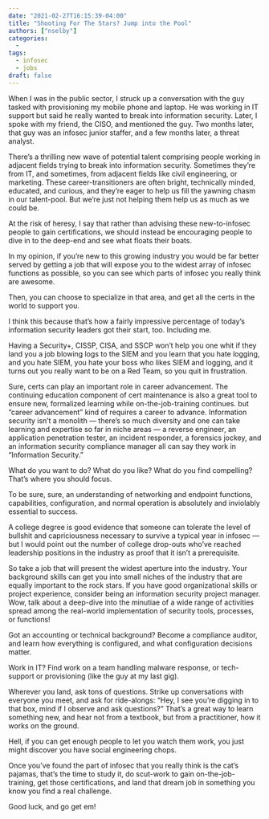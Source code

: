 ```yaml
---
date: "2021-02-27T16:15:39-04:00"
title: "Shooting For The Stars? Jump into the Pool"
authors: ["nselby"]
categories:
  -
tags:
  - infosec
  - jobs
draft: false
---
```


When I was in the public sector, I struck up a conversation with the guy tasked with provisioning my mobile phone and laptop. He was working in IT support but said he really wanted to break into information security. Later, I spoke with my friend, the CISO, and mentioned the guy. Two months later, that guy was an infosec junior staffer, and a few months later, a threat analyst.

There’s a thrilling new wave of potential talent comprising people working in adjacent fields trying to break into information security. Sometimes they’re from IT, and sometimes, from adjacent fields like civil engineering, or marketing. These career-transitioners are often bright, technically minded, educated, and curious, and they’re eager to help us fill the yawning chasm in our talent-pool. But we’re just not helping them help us as much as we could be.

At the risk of heresy, I say that rather than advising these new-to-infosec people to gain certifications, we should instead be encouraging people to dive in to the deep-end and see what floats their boats.

In my opinion, if you’re new to this growing industry you would be far better served by getting a job that will expose you to the widest array of infosec functions as possible, so you can see which parts of infosec you really think are awesome.

Then, you can choose to specialize in that area, and get all the certs in the world to support you.

I think this because that’s how a fairly impressive percentage of today’s information security leaders got their start, too. Including me.

Having a Security+, CISSP, CISA, and SSCP won’t help you one whit if they land you a job blowing logs to the SIEM and you learn that you hate logging, and you hate SIEM, you hate your boss who likes SIEM and logging, and it turns out you really want to be on a Red Team, so you quit in frustration.

Sure, certs can play an important role in career advancement. The continuing education component of cert maintenance is also a great tool to ensure new, formalized learning while on-the-job-training continues. but “career advancement” kind of requires a career to advance. Information security isn’t a monolith — there’s so much diversity and one can take learning and expertise so far in niche areas — a reverse engineer, an application penetration tester, an incident responder, a forensics jockey, and an information security compliance manager all can say they work in “Information Security.”

What do you want to do? What do you like? What do you find compelling? That’s where you should focus.

To be sure, sure, an understanding of networking and endpoint functions, capabilities, configuration, and normal operation is absolutely and inviolably essential to success.

A college degree is good evidence that someone can tolerate the level of bullshit and capriciousness necessary to survive a typical year in infosec — but I would point out the number of college drop-outs who’ve reached leadership positions in the industry as proof that it isn’t a prerequisite.

So take a job that will present the widest aperture into the industry. Your background skills can get you into small niches of the industry that are equally important to the rock stars. If you have good organizational skills or project experience, consider being an information security project manager. Wow, talk about a deep-dive into the minutiae of a wide range of activities spread among the real-world implementation of security tools, processes, or functions!

Got an accounting or technical background? Become a compliance auditor, and learn how everything is configured, and what configuration decisions matter.

Work in IT? Find work on a team handling malware response, or tech-support or provisioning (like the guy at my last gig).

Wherever you land, ask tons of questions. Strike up conversations with everyone you meet, and ask for ride-alongs: “Hey, I see you’re digging in to that box, mind if I observe and ask questions?” That’s a great way to learn something new, and hear not from a textbook, but from a practitioner, how it works on the ground.

Hell, if you can get enough people to let you watch them work, you just might discover you have social engineering chops.

Once you’ve found the part of infosec that you really think is the cat’s pajamas, that’s the time to study it, do scut-work to gain on-the-job-training, get those certifications, and land that dream job in something you know you find a real challenge.

Good luck, and go get em!